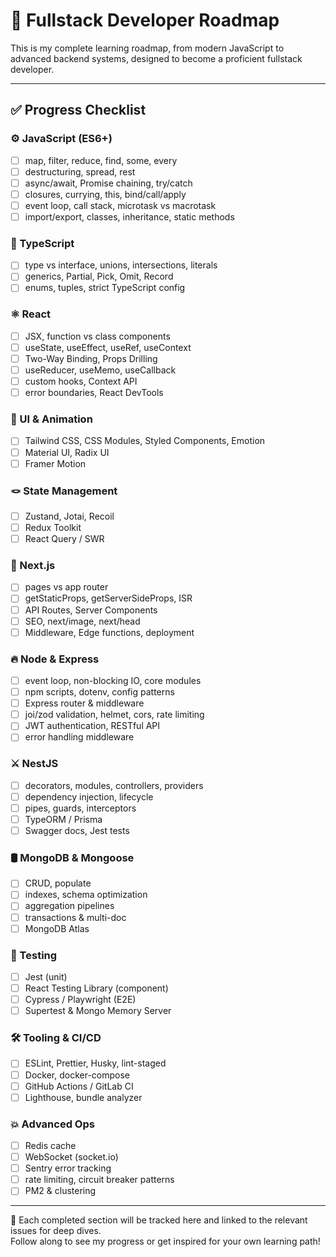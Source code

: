 # 🚀 Fullstack Developer Roadmap

This is my complete learning roadmap, from modern JavaScript to advanced backend systems, designed to become a proficient fullstack developer.

---

## ✅ Progress Checklist

### ⚙ JavaScript (ES6+)
- [ ] map, filter, reduce, find, some, every
- [ ] destructuring, spread, rest
- [ ] async/await, Promise chaining, try/catch
- [ ] closures, currying, this, bind/call/apply
- [ ] event loop, call stack, microtask vs macrotask
- [ ] import/export, classes, inheritance, static methods

### 💙 TypeScript
- [ ] type vs interface, unions, intersections, literals
- [ ] generics, Partial, Pick, Omit, Record
- [ ] enums, tuples, strict TypeScript config

### ⚛ React
- [ ] JSX, function vs class components
- [ ] useState, useEffect, useRef, useContext
- [ ] Two-Way Binding, Props Drilling
- [ ] useReducer, useMemo, useCallback
- [ ] custom hooks, Context API
- [ ] error boundaries, React DevTools

### 🎨 UI & Animation
- [ ] Tailwind CSS, CSS Modules, Styled Components, Emotion
- [ ] Material UI, Radix UI
- [ ] Framer Motion

### 🪢 State Management
- [ ] Zustand, Jotai, Recoil
- [ ] Redux Toolkit
- [ ] React Query / SWR

### 🚀 Next.js
- [ ] pages vs app router
- [ ] getStaticProps, getServerSideProps, ISR
- [ ] API Routes, Server Components
- [ ] SEO, next/image, next/head
- [ ] Middleware, Edge functions, deployment

### 🔥 Node & Express
- [ ] event loop, non-blocking IO, core modules
- [ ] npm scripts, dotenv, config patterns
- [ ] Express router & middleware
- [ ] joi/zod validation, helmet, cors, rate limiting
- [ ] JWT authentication, RESTful API
- [ ] error handling middleware

### ⚔ NestJS
- [ ] decorators, modules, controllers, providers
- [ ] dependency injection, lifecycle
- [ ] pipes, guards, interceptors
- [ ] TypeORM / Prisma
- [ ] Swagger docs, Jest tests

### 🛢 MongoDB & Mongoose
- [ ] CRUD, populate
- [ ] indexes, schema optimization
- [ ] aggregation pipelines
- [ ] transactions & multi-doc
- [ ] MongoDB Atlas

### 🧪 Testing
- [ ] Jest (unit)
- [ ] React Testing Library (component)
- [ ] Cypress / Playwright (E2E)
- [ ] Supertest & Mongo Memory Server

### 🛠 Tooling & CI/CD
- [ ] ESLint, Prettier, Husky, lint-staged
- [ ] Docker, docker-compose
- [ ] GitHub Actions / GitLab CI
- [ ] Lighthouse, bundle analyzer

### 💥 Advanced Ops
- [ ] Redis cache
- [ ] WebSocket (socket.io)
- [ ] Sentry error tracking
- [ ] rate limiting, circuit breaker patterns
- [ ] PM2 & clustering

---

💪 Each completed section will be tracked here and linked to the relevant issues for deep dives.  
Follow along to see my progress or get inspired for your own learning path!
